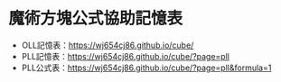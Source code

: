 # 魔術方塊公式協助記憶表

* OLL記憶表：https://wj654cj86.github.io/cube/
* PLL記憶表：https://wj654cj86.github.io/cube/?page=pll
* PLL公式表：https://wj654cj86.github.io/cube/?page=pll&formula=1